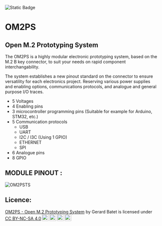 ![Static Badge](https://img.shields.io/badge/Current_Version-v1.0-green?style=for-the-badge)
# OM2PS
Open M.2 Prototyping System
--

The OM2PS is a highly modular electronic prototyping system, based on the M.2 B key connector, to suit your needs on rapid component interchangability. 

The system establishes a new pinout standard on the connector to ensure versatility for each electronics project. Reserving various power supplies and enabling options, communications protocols, and analogue and general purpose I/O traces.

 - 5 Voltages
 - 4 Enabling pins
 - 3 microcontroller programming pins (Suitable for example for Arduino, STM32, etc.)
 - 5 Communication protocols
   -  USB
   -  UART
   -  I2C / I3C (Using 1 GPIO)
   -  ETHERNET
   -  SPI
 - 6 Analogue pins
 - 8 GPIO

MODULE PINOUT :
--
![OM2PSTS](https://github.com/user-attachments/assets/235d37c3-81cf-474f-8ee5-f5c716d4681e)

Licence:
---------------
<p xmlns:cc="http://creativecommons.org/ns#" xmlns:dct="http://purl.org/dc/terms/"><a property="dct:title" rel="cc:attributionURL" href="https://github.com/b3rax/OM2PS">OM2PS - Open M.2 Prototyping System</a> by <span property="cc:attributionName">Gerard Batet</span> is licensed under <a href="https://creativecommons.org/licenses/by-nc-sa/4.0/?ref=chooser-v1" target="_blank" rel="license noopener noreferrer" style="display:inline-block;">CC BY-NC-SA 4.0<img style="height:22px!important;margin-left:3px;vertical-align:text-bottom;" src="https://mirrors.creativecommons.org/presskit/icons/cc.svg?ref=chooser-v1" alt=""><img style="height:22px!important;margin-left:3px;vertical-align:text-bottom;" src="https://mirrors.creativecommons.org/presskit/icons/by.svg?ref=chooser-v1" alt=""><img style="height:22px!important;margin-left:3px;vertical-align:text-bottom;" src="https://mirrors.creativecommons.org/presskit/icons/nc.svg?ref=chooser-v1" alt=""><img style="height:22px!important;margin-left:3px;vertical-align:text-bottom;" src="https://mirrors.creativecommons.org/presskit/icons/sa.svg?ref=chooser-v1" alt=""></a></p>
